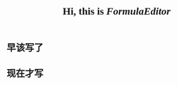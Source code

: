 <div style="display: flex;justify-content: center"><div style="font-family: consolas;font-size: 20px" >
<h3>Hi, this is <span style="font-weight: 700;font-style:italic" >FormulaEditor</span></h3></div>
</div>

## 早该写了

## 现在才写
